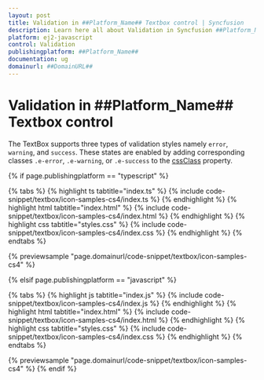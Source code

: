 ```yaml
---
layout: post
title: Validation in ##Platform_Name## Textbox control | Syncfusion
description: Learn here all about Validation in Syncfusion ##Platform_Name## Textbox control of Syncfusion Essential JS 2 and more.
platform: ej2-javascript
control: Validation 
publishingplatform: ##Platform_Name##
documentation: ug
domainurl: ##DomainURL##
---
```


# Validation in ##Platform_Name## Textbox control

The TextBox supports three types of validation styles namely `error`, `warning`, and `success`. These states are enabled by adding corresponding classes `.e-error`, `.e-warning`, or `.e-success` to the [cssClass](../api/textbox/#cssClass) property.

{% if page.publishingplatform == "typescript" %}

 {% tabs %}
{% highlight ts tabtitle="index.ts" %}
{% include code-snippet/textbox/icon-samples-cs4/index.ts %}
{% endhighlight %}
{% highlight html tabtitle="index.html" %}
{% include code-snippet/textbox/icon-samples-cs4/index.html %}
{% endhighlight %}
{% highlight css tabtitle="styles.css" %}
{% include code-snippet/textbox/icon-samples-cs4/index.css %}
{% endhighlight %}
{% endtabs %}
        
{% previewsample "page.domainurl/code-snippet/textbox/icon-samples-cs4" %}

{% elsif page.publishingplatform == "javascript" %}

{% tabs %}
{% highlight js tabtitle="index.js" %}
{% include code-snippet/textbox/icon-samples-cs4/index.js %}
{% endhighlight %}
{% highlight html tabtitle="index.html" %}
{% include code-snippet/textbox/icon-samples-cs4/index.html %}
{% endhighlight %}
{% highlight css tabtitle="styles.css" %}
{% include code-snippet/textbox/icon-samples-cs4/index.css %}
{% endhighlight %}
{% endtabs %}

{% previewsample "page.domainurl/code-snippet/textbox/icon-samples-cs4" %}
{% endif %}

